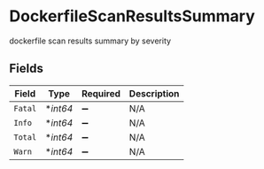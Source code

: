 # DockerfileScanResultsSummary

dockerfile scan results summary by severity


## Fields

| Field              | Type               | Required           | Description        |
| ------------------ | ------------------ | ------------------ | ------------------ |
| `Fatal`            | **int64*           | :heavy_minus_sign: | N/A                |
| `Info`             | **int64*           | :heavy_minus_sign: | N/A                |
| `Total`            | **int64*           | :heavy_minus_sign: | N/A                |
| `Warn`             | **int64*           | :heavy_minus_sign: | N/A                |